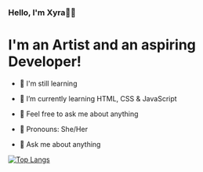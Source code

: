 ### Hello, I'm Xyra👩‍💻

# I'm an Artist and an aspiring Developer!

- 💪 I'm still learning
- 🌱 I’m currently learning HTML, CSS & JavaScript 
- 💭 Feel free to ask me about anything 

- 👩 Pronouns: She/Her

- 💬 Ask me about anything


 [![Top Langs](https://github-readme-stats.vercel.app/api/top-langs/?username=divavocado&layout=compact)](https://github.com/divavocado/github-readme-stats)
 
<br>
<br>






